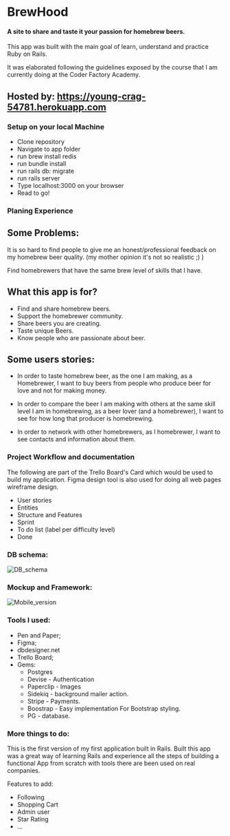 # BrewHood

#### A site to share and taste it your passion for homebrew beers.

This app was built with the main goal of learn,  understand and practice Ruby on Rails.

It was elaborated following the guidelines exposed by the course that I am currently doing at the Coder Factory Academy.

## Hosted by: <https://young-crag-54781.herokuapp.com>

### Setup on your local Machine
* Clone repository
* Navigate to app folder
* run brew install redis
* run bundle install
* run rails db: migrate
* run rails server
* Type localhost:3000 on your browser
* Read to go!

### Planing Experience

## Some Problems:

It is so hard to find people to give me an honest/professional feedback on my homebrew beer quality. (my mother opinion it's not so realistic ;) )

Find homebrewers that have the same brew level of skills that I have.

## What this app is for?

* Find and share homebrew beers.
* Support the homebrewer community.
* Share beers you are creating.
* Taste unique Beers.
* Know people who are passionate about beer.

## Some users stories:

  * In order to taste homebrew beer, as the one I am making, as a Homebrewer, I want to buy beers from people who produce beer for love and not for making money.

  * In order to compare the beer I am making with others at the same skill level I am in homebrewing, as a beer lover (and a homebrewer), I want to see for how long that producer is homebrewing.

  * In order to network with other homebrewers, as I homebrewer, I want to see contacts and information about them.

### Project Workflow and documentation
The following are part of the Trello Board's Card which would be used to build my application. Figma design tool is also used for doing all web pages wireframe design.
* User stories
* Entities
* Structure and Features
* Sprint
* To do list (label per difficulty level)
* Done

### DB schema:
![DB_schema](https://github.com/Livia-Santos/brewhood/blob/master/documentation/db_schema.png)

### Mockup and Framework:
![Mobile_version](https://github.com/Livia-Santos/brewhood/blob/master/documentation/desktop%20version.png)

### Tools I used:
- Pen and Paper;
- Figma;
- dbdesigner.net
- Trello Board;
- Gems:
  - Postgres
  - Devise - Authentication
  - Paperclip - Images
  - Sidekiq - background mailer action.
  - Stripe - Payments.
  - Boostrap - Easy implementation For Bootstrap styling.
  - PG - database.

### More things to do:

This is the first version of my first application built in Rails. Built this app was a great way of learning Rails and experience all the steps of building a functional App from scratch with tools there are been used on real companies.

Features to add:
- Following
- Shopping Cart
- Admin user
- Star Rating
- ...
